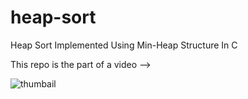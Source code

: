 # heap-sort
Heap Sort Implemented Using Min-Heap Structure In C

This repo is the part of a video --> 


![thumbail](https://github.com/ShettyDhanushK/heap-sort/assets/122022180/47fbe862-5e2e-4ade-840b-eab2f5debb31)
